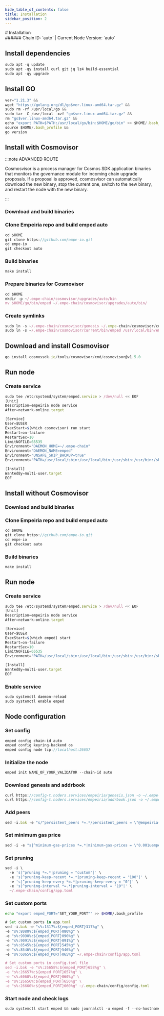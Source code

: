 ```yaml
---
hide_table_of_contents: false
title: Installation
sidebar_position: 2
---
```


<div class="h1-with-icon icon-empeiria">
# Installation
</div>
###### Chain ID: `auto` | Current Node Version: `auto`

## Install dependencies

```js
sudo apt -q update
sudo apt -qy install curl git jq lz4 build-essential
sudo apt -qy upgrade
```

## Install GO
```js
ver="1.21.3" &&
wget "https://golang.org/dl/go$ver.linux-amd64.tar.gz" &&
sudo rm -rf /usr/local/go &&
sudo tar -C /usr/local -xzf "go$ver.linux-amd64.tar.gz" &&
rm "go$ver.linux-amd64.tar.gz" &&
echo "export PATH=$PATH:/usr/local/go/bin:$HOME/go/bin" >> $HOME/.bash_profile &&
source $HOME/.bash_profile &&
go version
```

## Install with Cosmovisor
:::note ADVANCED ROUTE

Cosmosvisor is a process manager for Cosmos SDK application binaries that monitors the governance module for incoming chain upgrade proposals. If a proposal is approved, cosmosvisor can automatically download the new binary, stop the current one, switch to the new binary, and restart the node with the new binary.

:::
### Download and build binaries
### Clone Empeiria repo and build emped auto
```js
cd $HOME
git clone https://github.com/empe-io.git
cd empe-io
git checkout auto
```

### Build binaries
```js
make install
```
### Prepare binaries for Cosmovisor
```js
cd $HOME
mkdir -p ~/.empe-chain/cosmovisor/upgrades/auto/bin
mv $HOME/go/bin/emped ~/.empe-chain/cosmovisor/upgrades/auto/bin/
```

### Create symlinks
```js
sudo ln -s ~/.empe-chain/cosmovisor/genesis ~/.empe-chain/cosmovisor/current -f
sudo ln -s ~/.empe-chain/cosmovisor/current/bin/emped /usr/local/bin/emped -f
```

## Download and install Cosmovisor
```js
go install cosmossdk.io/tools/cosmovisor/cmd/cosmovisor@v1.5.0
```

## Run node
### Create service
```js
sudo tee /etc/systemd/system/emped.service > /dev/null << EOF
[Unit]
Description=empeiria node service
After=network-online.target

[Service]
User=$USER
ExecStart=$(which cosmovisor) run start
Restart=on-failure
RestartSec=10
LimitNOFILE=65535
Environment="DAEMON_HOME=~/.empe-chain"
Environment="DAEMON_NAME=emped"
Environment="UNSAFE_SKIP_BACKUP=true"
Environment="PATH=/usr/local/sbin:/usr/local/bin:/usr/sbin:/usr/bin:/sbin:/bin:/usr/games:/usr/local/games:/snap/bin:~/.empe-chain/cosmovisor/current/bin"

[Install]
WantedBy=multi-user.target
EOF
```

## Install without Cosmovisor

### Download and build binaries
### Clone Empeiria repo and build emped auto
```js
cd $HOME
git clone https://github.com/empe-io.git
cd empe-io
git checkout auto
```

### Build binaries
```js
make install
```

## Run node
### Create service
```js
sudo tee /etc/systemd/system/emped.service > /dev/null << EOF
[Unit]
Description=empeiria node service
After=network-online.target

[Service]
User=$USER
ExecStart=$(which emped) start
Restart=on-failure
RestartSec=10
LimitNOFILE=65535
Environment="PATH=/usr/local/sbin:/usr/local/bin:/usr/sbin:/usr/bin:/sbin:/bin:/usr/games:/usr/local/games:/snap/bin"

[Install]
WantedBy=multi-user.target
EOF
```

### Enable service
```js
sudo systemctl daemon-reload
sudo systemctl enable emped
```

## Node configuration
### Set config
```js
emped config chain-id auto
emped config keyring-backend os
emped config node tcp://localhost:26657
```

### Initialize the node
```js
emped init NAME_OF_YOUR_VALIDATOR --chain-id auto
```

### Download genesis and addrbook
```js
curl https://config-t.noders.services/empeiria/genesis.json -o ~/.empe-chain/config/genesis.json
curl https://config-t.noders.services/empeiria/addrbook.json -o ~/.empe-chain/config/addrbook.json
```
### Add peers
```js
sed -i.bak -e "s/^persistent_peers *=.*/persistent_peers = \"@empeiria-t-rpc.noders.services:\"/" ~/.empe-chain/config/config.toml
```

### Set minimum gas price
```js
sed -i -e "s|^minimum-gas-prices *=.*|minimum-gas-prices = \"0.001uempe\"|" ~/.empe-chain/config/app.toml
```
### Set pruning
```js
sed -i \
  -e 's|^pruning *=.*|pruning = "custom"|' \
  -e 's|^pruning-keep-recent *=.*|pruning-keep-recent = "100"|' \
  -e 's|^pruning-keep-every *=.*|pruning-keep-every = "0"|' \
  -e 's|^pruning-interval *=.*|pruning-interval = "19"|' \
  ~/.empe-chain/config/app.toml
```

### Set custom ports

```bash
echo "export emped_PORT="SET_YOUR_PORT"" >> $HOME/.bash_profile
```

```js
# Set custom ports in app.toml
sed -i.bak -e "s%:1317%:${emped_PORT}317%g" \
-e "s%:8080%:${emped_PORT}080%g" \
-e "s%:9090%:${emped_PORT}090%g" \
-e "s%:9091%:${emped_PORT}091%g" \
-e "s%:8545%:${emped_PORT}545%g" \
-e "s%:8546%:${emped_PORT}546%g" \
-e "s%:6065%:${emped_PORT}065%g" ~/.empe-chain/config/app.toml

# Set custom ports in config.toml file
sed -i.bak -e "s%:26658%:${emped_PORT}658%g" \
-e "s%:26657%:${emped_PORT}657%g" \
-e "s%:6060%:${emped_PORT}060%g" \
-e "s%:26656%:${emped_PORT}656%g" \
-e "s%:26660%:${emped_PORT}660%g" ~/.empe-chain/config/config.toml
```

### Start node and check logs
```js
sudo systemctl start emped && sudo journalctl -u emped -f --no-hostname -o cat
```